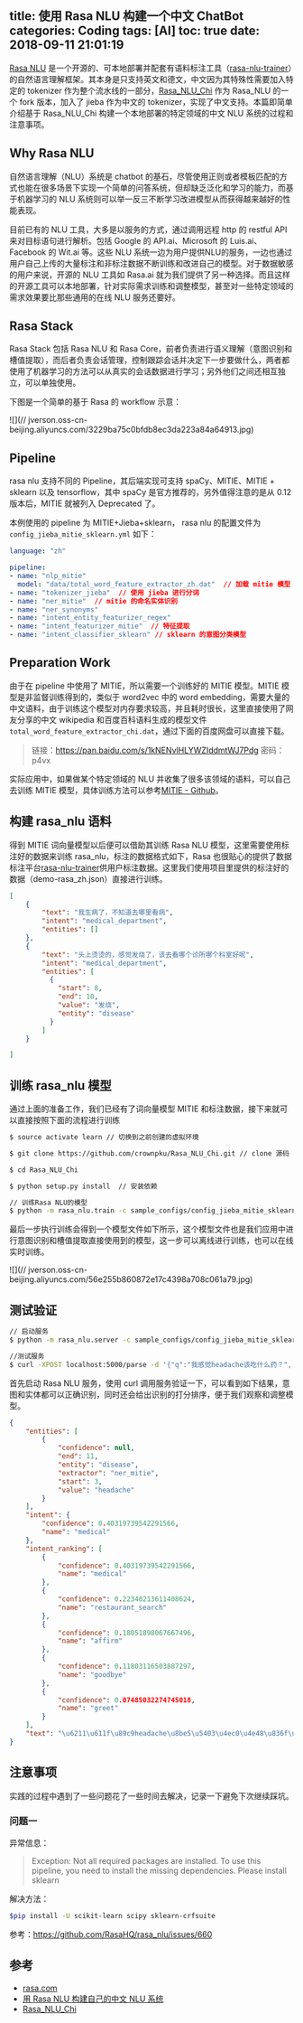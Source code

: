 title: 使用 Rasa NLU 构建一个中文 ChatBot
categories: Coding
tags: [AI]
toc: true
date: 2018-09-11 21:01:19
---



[Rasa NLU](https://rasa.com/) 是一个开源的、可本地部署并配套有语料标注工具（[rasa-nlu-trainer](https://rasahq.github.io/rasa-nlu-trainer/)）的自然语言理解框架。其本身是只支持英文和德文，中文因为其特殊性需要加入特定的 tokenizer 作为整个流水线的一部分，[Rasa_NLU_Chi](https://github.com/crownpku/Rasa_NLU_Chi) 作为 Rasa_NLU 的一个 fork 版本，加入了 jieba 作为中文的 tokenizer，实现了中文支持。本篇即简单介绍基于 Rasa_NLU_Chi 构建一个本地部署的特定领域的中文 NLU 系统的过程和注意事项。

<!-- more -->




## Why Rasa NLU

自然语言理解（NLU）系统是 chatbot 的基石，尽管使用正则或者模板匹配的方式也能在很多场景下实现一个简单的问答系统，但却缺乏泛化和学习的能力，而基于机器学习的 NLU 系统则可以举一反三不断学习改进模型从而获得越来越好的性能表现。

目前已有的 NLU 工具，大多是以服务的方式，通过调用远程 http 的 restful API 来对目标语句进行解析。包括 Google 的 API.ai、Microsoft 的 Luis.ai、Facebook 的 Wit.ai 等。这些 NLU 系统一边为用户提供NLU的服务，一边也通过用户自己上传的大量标注和非标注数据不断训练和改进自己的模型。对于数据敏感的用户来说，开源的 NLU 工具如 Rasa.ai 就为我们提供了另一种选择。而且这样的开源工具可以本地部署，针对实际需求训练和调整模型，甚至对一些特定领域的需求效果要比那些通用的在线 NLU 服务还要好。

## Rasa Stack

Rasa Stack 包括 Rasa NLU 和 Rasa Core，前者负责进行语义理解（意图识别和槽值提取），而后者负责会话管理，控制跟踪会话并决定下一步要做什么，两者都使用了机器学习的方法可以从真实的会话数据进行学习；另外他们之间还相互独立，可以单独使用。

下图是一个简单的基于 Rasa 的 workflow 示意：

![](//
jverson.oss-cn-beijing.aliyuncs.com/3229ba75c0bfdb8ec3da223a84a64913.jpg)



## Pipeline

rasa nlu 支持不同的 Pipeline，其后端实现可支持 spaCy、MITIE、MITIE + sklearn 以及 tensorflow，其中 spaCy 是官方推荐的，另外值得注意的是从 0.12 版本后，MITIE 就被列入 Deprecated 了。

本例使用的 pipeline 为 MITIE+Jieba+sklearn， rasa nlu 的配置文件为 `config_jieba_mitie_sklearn.yml` 如下：

```yml
language: "zh"

pipeline:
- name: "nlp_mitie"
  model: "data/total_word_feature_extractor_zh.dat"  // 加载 mitie 模型
- name: "tokenizer_jieba"  // 使用 jieba 进行分词
- name: "ner_mitie"  // mitie 的命名实体识别
- name: "ner_synonyms"
- name: "intent_entity_featurizer_regex"
- name: "intent_featurizer_mitie"  // 特征提取
- name: "intent_classifier_sklearn" // sklearn 的意图分类模型
```



## Preparation Work

由于在 pipeline 中使用了 MITIE，所以需要一个训练好的 MITIE 模型。MITIE 模型是非监督训练得到的，类似于 word2vec 中的 word embedding，需要大量的中文语料，由于训练这个模型对内存要求较高，并且耗时很长，这里直接使用了网友分享的中文 wikipedia 和百度百科语料生成的模型文件 `total_word_feature_extractor_chi.dat`，通过下面的百度网盘可以直接下载。

> 链接：https://pan.baidu.com/s/1kNENvlHLYWZIddmtWJ7Pdg 密码：p4vx

实际应用中，如果做某个特定领域的 NLU 并收集了很多该领域的语料，可以自己去训练 MITIE 模型，具体训练方法可以参考[MITIE - Github](https://github.com/mit-nlp/MITIE)。


## 构建 rasa_nlu 语料

得到 MITIE 词向量模型以后便可以借助其训练 Rasa NLU 模型，这里需要使用标注好的数据来训练 rasa_nlu，标注的数据格式如下，Rasa 也很贴心的提供了数据标注平台[rasa-nlu-trainer](https://rasahq.github.io/rasa-nlu-trainer/)供用户标注数据。这里我们使用项目里提供的标注好的数据（demo-rasa_zh.json）直接进行训练。

```json
[
	{
	    "text": "我生病了，不知道去哪里看病",
	    "intent": "medical_department",
	    "entities": []
    },
    {
	    "text": "头上烫烫的，感觉发烧了，该去看哪个诊所哪个科室好呢",
	    "intent": "medical_department",
	    "entities": [
	      {
	        "start": 8,
	        "end": 10,
	        "value": "发烧",
	        "entity": "disease"
	      }
	    ]
    }

]
```

## 训练 rasa_nlu 模型

通过上面的准备工作，我们已经有了词向量模型 MITIE 和标注数据，接下来就可以直接按照下面的流程进行训练


```bash
$ source activate learn // 切换到之前创建的虚拟环境

$ git clone https://github.com/crownpku/Rasa_NLU_Chi.git // clone 源码

$ cd Rasa_NLU_Chi

$ python setup.py install  // 安装依赖

// 训练Rasa NLU的模型
$ python -m rasa_nlu.train -c sample_configs/config_jieba_mitie_sklearn.yml --data data/examples/rasa/demo-rasa_zh.json --path models

```

最后一步执行训练会得到一个模型文件如下所示，这个模型文件也是我们应用中进行意图识别和槽值提取直接使用到的模型，这一步可以离线进行训练，也可以在线实时训练。

![](//
jverson.oss-cn-beijing.aliyuncs.com/56e255b860872e17c4398a708c061a79.jpg)



## 测试验证

```bash
// 启动服务
$ python -m rasa_nlu.server -c sample_configs/config_jieba_mitie_sklearn.yml --path models

//测试服务
$ curl -XPOST localhost:5000/parse -d '{"q":"我感觉headache该吃什么药？", "project": "", "model": "model_20180912-202427"}' | python -mjson.tool
```
首先启动 Rasa NLU 服务，使用 curl 调用服务验证一下，可以看到如下结果，意图和实体都可以正确识别，同时还会给出识别的打分排序，便于我们观察和调整模型。

```json
{
    "entities": [
        {
            "confidence": null,
            "end": 11,
            "entity": "disease",
            "extractor": "ner_mitie",
            "start": 3,
            "value": "headache"
        }
    ],
    "intent": {
        "confidence": 0.40319739542291566,
        "name": "medical"
    },
    "intent_ranking": [
        {
            "confidence": 0.40319739542291566,
            "name": "medical"
        },
        {
            "confidence": 0.22340213611408624,
            "name": "restaurant_search"
        },
        {
            "confidence": 0.18051898067667496,
            "name": "affirm"
        },
        {
            "confidence": 0.11803116503887297,
            "name": "goodbye"
        },
        {
            "confidence": 0.07485032274745018,
            "name": "greet"
        }
    ],
    "text": "\u6211\u611f\u89c9headache\u8be5\u5403\u4ec0\u4e48\u836f\uff1f"
}
```

## 注意事项

实践的过程中遇到了一些问题花了一些时间去解决，记录一下避免下次继续踩坑。

### 问题一

异常信息：

> Exception: Not all required packages are installed. To use this pipeline, you need to install the missing dependencies. Please install sklearn

解决方法：

```bash
$pip install -U scikit-learn scipy sklearn-crfsuite
```

参考：https://github.com/RasaHQ/rasa_nlu/issues/660


## 参考

- [rasa.com](//rasa.com/docs/getting-started/overview/)
- [用 Rasa NLU 构建自己的中文 NLU 系统](//www.crownpku.com/2017/07/27/%E7%94%A8Rasa_NLU%E6%9E%84%E5%BB%BA%E8%87%AA%E5%B7%B1%E7%9A%84%E4%B8%AD%E6%96%87NLU%E7%B3%BB%E7%BB%9F.html)
- [Rasa_NLU_Chi](https://github.com/crownpku/Rasa_NLU_Chi)